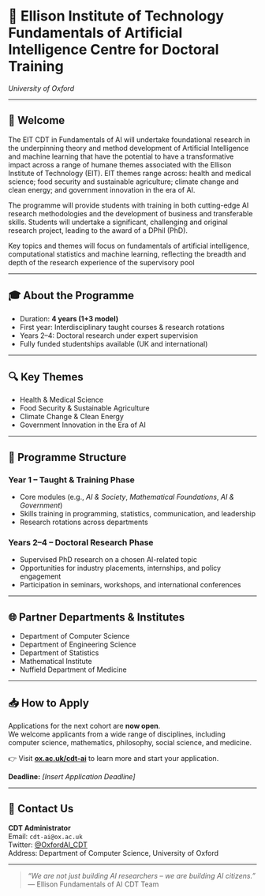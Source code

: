 # 🤖 Ellison Institute of Technology Fundamentals of Artificial Intelligence Centre for Doctoral Training  
*University of Oxford*

---

## 🌟 Welcome

The EIT CDT in Fundamentals of AI will undertake foundational research in the underpinning theory and method development of Artificial Intelligence and machine learning that have the potential to have a transformative impact across a range of humane themes associated with the Ellison Institute of Technology (EIT). EIT themes range across: health and medical science; food security and sustainable agriculture; climate change and clean energy; and government innovation in the era of AI.

The programme will provide students with training in both cutting-edge AI research methodologies and the development of business and transferable skills. Students will undertake a significant, challenging and original research project, leading to the award of a DPhil (PhD).

Key topics and themes will focus on fundamentals of artificial intelligence, computational statistics and machine learning, reflecting the breadth and depth of the research experience of the supervisory pool

---

## 🎓 About the Programme

- Duration: **4 years (1+3 model)**
- First year: Interdisciplinary taught courses & research rotations
- Years 2–4: Doctoral research under expert supervision
- Fully funded studentships available (UK and international)

---

## 🔍 Key Themes

- Health & Medical Science
- Food Security & Sustainable Agriculture
- Climate Change & Clean Energy
- Government Innovation in the Era of AI

---

## 🧭 Programme Structure

### Year 1 – Taught & Training Phase
- Core modules (e.g., *AI & Society*, *Mathematical Foundations*, *AI & Government*)
- Skills training in programming, statistics, communication, and leadership
- Research rotations across departments

### Years 2–4 – Doctoral Research Phase
- Supervised PhD research on a chosen AI-related topic
- Opportunities for industry placements, internships, and policy engagement
- Participation in seminars, workshops, and international conferences

---

## 🌐 Partner Departments & Institutes

- Department of Computer Science  
- Department of Engineering Science
- Department of Statistics
- Mathematical Institute  
- Nuffield Department of Medicine

---

## 📥 How to Apply

Applications for the next cohort are **now open**.  
We welcome applicants from a wide range of disciplines, including computer science, mathematics, philosophy, social science, and medicine.

👉 Visit [**ox.ac.uk/cdt-ai**](https://www.ox.ac.uk/cdt-ai) to learn more and start your application.

**Deadline:** *[Insert Application Deadline]*

---

## 💬 Contact Us

**CDT Administrator**  
Email: `cdt-ai@ox.ac.uk`  
Twitter: [@OxfordAI_CDT](https://twitter.com/OxfordAI_CDT)  
Address: Department of Computer Science, University of Oxford

---

> *“We are not just building AI researchers – we are building AI citizens.”*  
> — Ellison Fundamentals of AI CDT Team
